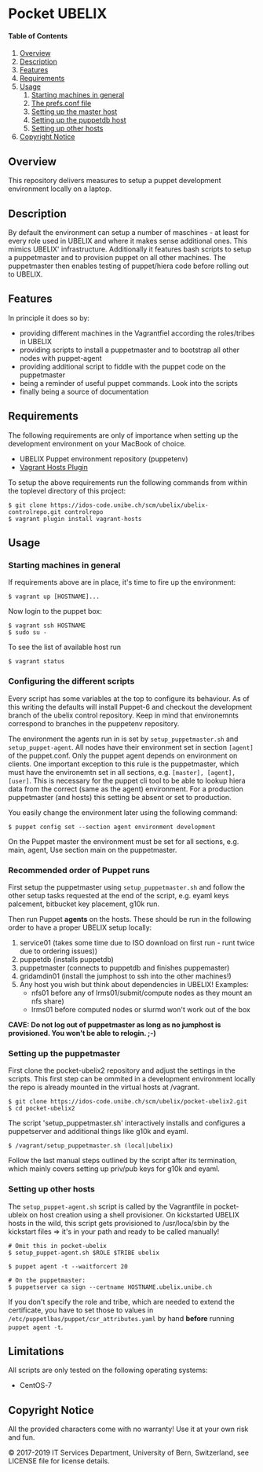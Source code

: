 # Pocket UBELIX

#### Table of Contents

1. [Overview](#overview)
1. [Description](#description)
1. [Features](#features)
1. [Requirements](#requirements)
1. [Usage](#usage)
    1. [Starting machines in general](#starting-machines-in-general)
    1. [The prefs.conf file](#the-prefs-conf-file)
    1. [Setting up the master host](#setting-up-the-master-host)
    1. [Setting up the puppetdb host](#setting-up-the-puppetdb-host)
    1. [Setting up other hosts](#setting-up-other-hosts)
1. [Copyright Notice](#copyright-notice)

## Overview

This repository delivers measures to setup a puppet development environment locally on a laptop.

## Description

By default the environment can setup a number of maschines - at least for every role used in
UBELIX and where it makes sense additional ones. This mimics UBELIX' infrastructure. Additionally
it features bash scripts to setup a puppetmaster and to provision puppet on all other machines.
The puppetmaster then enables testing of puppet/hiera code before rolling out to UBELIX.

## Features

In principle it does so by:

* providing different machines in the Vagrantfiel according the roles/tribes in UBELIX
* providing scripts to install a puppetmaster and to bootstrap all other nodes with puppet-agent
* providing additional script to fiddle with the puppet code on the puppetmaster
* being a reminder of useful puppet commands. Look into the scripts
* finally being a source of documentation

## Requirements

The following requirements are only of importance  when setting up the development environment on your MacBook of choice.

* UBELIX Puppet environment repository (puppetenv)
* [Vagrant Hosts Plugin](https://github.com/adrienthebo/vagrant-hosts)

To setup the above requirements run the following commands from within the toplevel directory of this project:

    $ git clone https://idos-code.unibe.ch/scm/ubelix/ubelix-controlrepo.git controlrepo
    $ vagrant plugin install vagrant-hosts

## Usage

### Starting machines in general

If requirements above are in place, it's time to fire up the environment:

    $ vagrant up [HOSTNAME]...

Now login to the puppet box:

    $ vagrant ssh HOSTNAME
    $ sudo su -

To see the list of available host run

    $ vagrant status

### Configuring the different scripts

Every script has some variables at the top to configure its behaviour. As of this
writing the defaults will install Puppet-6 and checkout the development branch
of the ubelix control repository. Keep in mind that environemnts correspond to
branches in the puppetenv repository.

The environment the agents run in is set by `setup_puppetmaster.sh` and
`setup_puppet-agent`. All nodes have their environment set in section `[agent]`
of the puppet.conf. Only the puppet agent depends on environment on clients.
One important exception to this rule is the puppetmaster, which must have the
environemtn set in all sections, e.g. `[master], [agent], [user]`.
This is necessary for the puppet cli tool to be able to lookup hiera data from
the correct (same as the agent) environment. For a production puppetmaster (and
hosts) this setting be absent or set to production.

You easily change the environment later using the following command:

    $ puppet config set --section agent environment development

On the Puppet master the environment must be set for all sections, e.g. main,
agent, Use section main on the puppetmaster.


### Recommended order of Puppet runs

First setup the puppetmaster using `setup_puppetmaster.sh` and follow the other setup tasks
requested at the end of the script, e.g. eyaml keys palcement, bitbucket key placement, g10k run.

Then run Puppet **agents** on the hosts. These should be run in the following order to have a proper UBELIX setup
locally:

1. service01      (takes some time due to ISO download on first run - runt twice due to ordering issues))
1. puppetdb       (installs puppetdb)
1. puppetmaster   (connects to puppetdb and finishes puppemaster)
1. gridamdin01    (install the jumphost to ssh into the other machines!)
1. Any host you wish but think about dependencies in UBELIX! Examples:
    - nfs01 before any of lrms01/submit/compute nodes as they mount an nfs share)
    - lrms01 before computed nodes or slurmd won't work out of the box

**CAVE: Do not log out of puppetmaster as long as no jumphost is provisioned. You won't be able to relogin. ;-)**

### Setting up the puppetmaster

First clone the pocket-ubelix2 repository and adjust the settings in the scripts. This first
step can be ommited in a development environment locally the repo is already mounted in the
virtual hosts at /vagrant.

    $ git clone https://idos-code.unibe.ch/scm/ubelix/pocket-ubelix2.git
    $ cd pocket-ubelix2

The script 'setup_puppetmaster.sh' interactively installs and configures
a puppetserver and additional things like g10k and eyaml.

    $ /vagrant/setup_puppetmaster.sh (local|ubelix)

Follow the last manual steps outlined by the script after its termination, which
mainly covers setting up priv/pub keys for g10k and eyaml.

### Setting up other hosts

The `setup_puppet-agent.sh` script is called by the Vagrantfile in pocket-ubleix  on host creation
using a shell provisioner. On kickstarted UBELIX hosts in the wild, this script gets provisioned
to /usr/loca/sbin by the kickstart files => it's in your path and ready to be called manually!

    # Omit this in pocket-ubelix
    $ setup_puppet-agent.sh $ROLE $TRIBE ubelix    

    $ puppet agent -t --waitforcert 20

    # On the puppetmaster:
    $ puppetserver ca sign --certname HOSTNAME.ubelix.unibe.ch

If you don't specify the role and tribe, which are needed to extend
the certificate, you have to set those to values in `/etc/puppetlbas/puppet/csr_attributes.yaml`
by hand **before** running `puppet agent -t`.

## Limitations

All scripts are only tested on the following operating systems:

* CentOS-7

## Copyright Notice

All the provided characters come with no warranty! Use it at your own risk and fun.

© 2017-2019 IT Services Department, University of Bern, Switzerland, see LICENSE file for license details.


